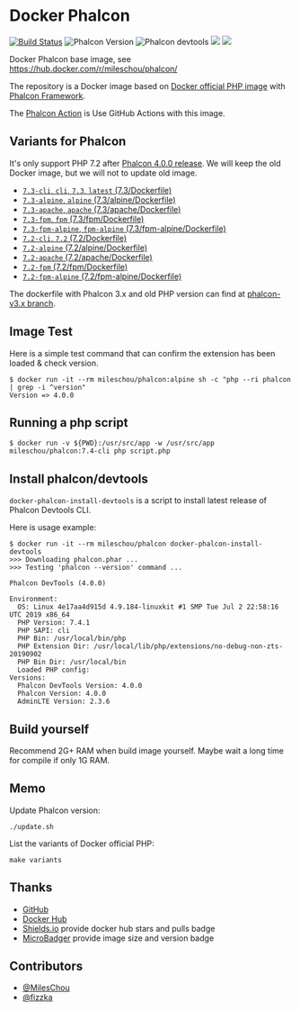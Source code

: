 # Docker Phalcon

[![Build Status](https://travis-ci.com/MilesChou/docker-phalcon.svg?branch=master)](https://travis-ci.com/MilesChou/docker-phalcon)
![Phalcon Version](https://img.shields.io/badge/Phalcon-4.0.0-blue.svg)
![Phalcon devtools](https://img.shields.io/badge/phalcon--devtools-4.0.0-blue.svg)
[![](https://img.shields.io/docker/stars/mileschou/phalcon.svg)](https://hub.docker.com/r/mileschou/phalcon/)
[![](https://img.shields.io/docker/pulls/mileschou/phalcon.svg)](https://hub.docker.com/r/mileschou/phalcon/)

Docker Phalcon base image, see https://hub.docker.com/r/mileschou/phalcon/

The repository is a Docker image based on [Docker official PHP image](https://hub.docker.com/_/php/) with [Phalcon Framework](https://phalcon.io/).

The [Phalcon Action](https://github.com/marketplace/actions/phalcon-action) is Use GitHub Actions with this image.

## Variants for Phalcon

It's only support PHP 7.2 after [Phalcon 4.0.0 release](https://blog.phalcon.io/post/phalcon-4-0-0-released). We will keep the old  Docker image, but we will not to update old image.

* [`7.3-cli`, `cli`, `7.3`, `latest` (7.3/Dockerfile)](https://github.com/MilesChou/docker-phalcon/blob/master/7.3/Dockerfile)
* [`7.3-alpine`, `alpine` (7.3/alpine/Dockerfile)](https://github.com/MilesChou/docker-phalcon/blob/master/7.3/alpine/Dockerfile)
* [`7.3-apache`, `apache` (7.3/apache/Dockerfile)](https://github.com/MilesChou/docker-phalcon/blob/master/7.3/apache/Dockerfile)
* [`7.3-fpm`, `fpm` (7.3/fpm/Dockerfile)](https://github.com/MilesChou/docker-phalcon/blob/master/7.3/fpm/Dockerfile)
* [`7.3-fpm-alpine`, `fpm-alpine` (7.3/fpm-alpine/Dockerfile)](https://github.com/MilesChou/docker-phalcon/blob/master/7.3/fpm-alpine/Dockerfile)
* [`7.2-cli`, `7.2` (7.2/Dockerfile)](https://github.com/MilesChou/docker-phalcon/blob/master/7.2/Dockerfile)
* [`7.2-alpine` (7.2/alpine/Dockerfile)](https://github.com/MilesChou/docker-phalcon/blob/master/7.2/alpine/Dockerfile)
* [`7.2-apache` (7.2/apache/Dockerfile)](https://github.com/MilesChou/docker-phalcon/blob/master/7.2/apache/Dockerfile)
* [`7.2-fpm` (7.2/fpm/Dockerfile)](https://github.com/MilesChou/docker-phalcon/blob/master/7.2/fpm/Dockerfile)
* [`7.2-fpm-alpine` (7.2/fpm-alpine/Dockerfile)](https://github.com/MilesChou/docker-phalcon/blob/master/7.2/fpm-alpine/Dockerfile)

The dockerfile with Phalcon 3.x and old PHP version can find at [phalcon-v3.x branch](https://github.com/MilesChou/docker-phalcon/tree/phalcon-v3.x).

## Image Test

Here is a simple test command that can confirm the extension has been loaded & check version.

    $ docker run -it --rm mileschou/phalcon:alpine sh -c "php --ri phalcon | grep -i ^version" 
    Version => 4.0.0

## Running a php script

    $ docker run -v ${PWD}:/usr/src/app -w /usr/src/app mileschou/phalcon:7.4-cli php script.php

## Install phalcon/devtools

`docker-phalcon-install-devtools` is a script to install latest release of Phalcon Devtools CLI.

Here is usage example:

    $ docker run -it --rm mileschou/phalcon docker-phalcon-install-devtools
    >>> Downloading phalcon.phar ...
    >>> Testing 'phalcon --version' command ...
    
    Phalcon DevTools (4.0.0)
    
    Environment:
      OS: Linux 4e17aa4d915d 4.9.184-linuxkit #1 SMP Tue Jul 2 22:58:16 UTC 2019 x86_64
      PHP Version: 7.4.1
      PHP SAPI: cli
      PHP Bin: /usr/local/bin/php
      PHP Extension Dir: /usr/local/lib/php/extensions/no-debug-non-zts-20190902
      PHP Bin Dir: /usr/local/bin
      Loaded PHP config: 
    Versions:
      Phalcon DevTools Version: 4.0.0
      Phalcon Version: 4.0.0
      AdminLTE Version: 2.3.6

## Build yourself

Recommend 2G+ RAM when build image yourself. Maybe wait a long time for compile if only 1G RAM.

## Memo

Update Phalcon version:

    ./update.sh

List the variants of Docker official PHP:

    make variants

## Thanks

* [GitHub](https://github.com/)
* [Docker Hub](https://hub.docker.com/)
* [Shields.io](https://img.shields.io/) provide docker hub stars and pulls badge
* [MicroBadger](https://microbadger.com/) provide image size and version badge

## Contributors

* [@MilesChou](https://github.com/MilesChou)
* [@fizzka](https://github.com/fizzka)
